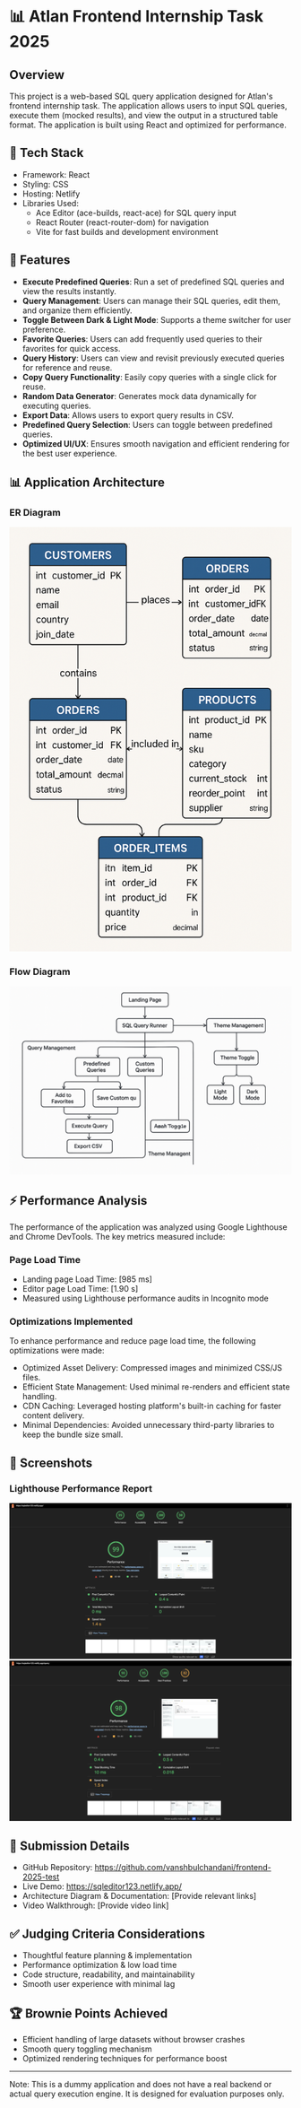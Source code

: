 # 📊 Atlan Frontend Internship Task 2025

## Overview

This project is a web-based SQL query application designed for Atlan's frontend internship task. The application allows users to input SQL queries, execute them (mocked results), and view the output in a structured table format. The application is built using React and optimized for performance.

## 🔧 Tech Stack

- Framework: React
- Styling: CSS
- Hosting: Netlify
- Libraries Used:
  - Ace Editor (ace-builds, react-ace) for SQL query input
  - React Router (react-router-dom) for navigation
  - Vite for fast builds and development environment

## 🚀 Features

- **Execute Predefined Queries**: Run a set of predefined SQL queries and view the results instantly.
- **Query Management**: Users can manage their SQL queries, edit them, and organize them efficiently.
- **Toggle Between Dark & Light Mode**: Supports a theme switcher for user preference.
- **Favorite Queries**: Users can add frequently used queries to their favorites for quick access.
- **Query History**: Users can view and revisit previously executed queries for reference and reuse.
- **Copy Query Functionality**: Easily copy queries with a single click for reuse.
- **Random Data Generator**: Generates mock data dynamically for executing queries.
- **Export Data**: Allows users to export query results in CSV.
- **Predefined Query Selection**: Users can toggle between predefined queries.
- **Optimized UI/UX**: Ensures smooth navigation and efficient rendering for the best user experience.

## 📊 Application Architecture

### ER Diagram

![ER Diagram](./images/ER-DIAGRAM.png)

### Flow Diagram

![Flow Diagram](./images/Flow-diagram.png)

## ⚡️ Performance Analysis

The performance of the application was analyzed using Google Lighthouse and Chrome DevTools. The key metrics measured include:

### Page Load Time

- Landing page Load Time: [985 ms]
- Editor page Load Time: [1.90 s]
- Measured using Lighthouse performance audits in Incognito mode

### Optimizations Implemented

To enhance performance and reduce page load time, the following optimizations were made:

- Optimized Asset Delivery: Compressed images and minimized CSS/JS files.
- Efficient State Management: Used minimal re-renders and efficient state handling.
- CDN Caching: Leveraged hosting platform's built-in caching for faster content delivery.
- Minimal Dependencies: Avoided unnecessary third-party libraries to keep the bundle size small.

## 📸 Screenshots

### Lighthouse Performance Report

![Lighthouse Report - Homepage](./images/homepage-preformance.png)
![Lighthouse Report - Editor](./images/editor-performance.png)

## 📜 Submission Details

- GitHub Repository: https://github.com/vanshbulchandani/frontend-2025-test
- Live Demo: https://sqleditor123.netlify.app/
- Architecture Diagram & Documentation: [Provide relevant links]
- Video Walkthrough: [Provide video link]

## ✅ Judging Criteria Considerations

- Thoughtful feature planning & implementation
- Performance optimization & low load time
- Code structure, readability, and maintainability
- Smooth user experience with minimal lag

## 🏆 Brownie Points Achieved

- Efficient handling of large datasets without browser crashes
- Smooth query toggling mechanism
- Optimized rendering techniques for performance boost

---

Note: This is a dummy application and does not have a real backend or actual query execution engine. It is designed for evaluation purposes only.
